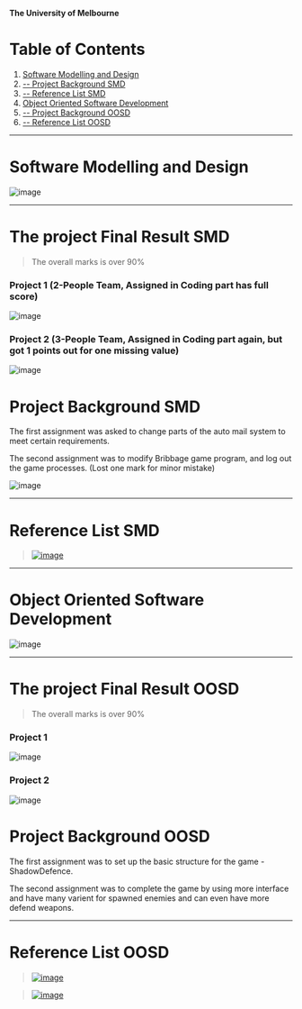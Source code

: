 **The University of Melbourne**

# Table of Contents
1. [Software Modelling and Design](#software-modelling-and-design)
2. [-- Project Background SMD](#project-background-smd)
3. [-- Reference List SMD](#reference-list-smd)
4. [Object Oriented Software Development](#object-oriented-software-development)
5. [-- Project Background OOSD](#project-background-oosd)
6. [-- Reference List OOSD](#reference-list-oosd)
---
# Software Modelling and Design
![image](https://user-images.githubusercontent.com/46154514/172781880-ed8e7a8f-cf5e-44b3-8b68-f3214c64eba8.png)

---

# The project Final Result SMD

> The overall marks is over 90%

### Project 1 (2-People Team, Assigned in Coding part has full score)
![image](https://user-images.githubusercontent.com/46154514/172782059-f9f21e08-bc31-426b-81fb-de2ffb11a47d.png)

### Project 2 (3-People Team, Assigned in Coding part again, but got 1 points out for one missing value)
![image](https://user-images.githubusercontent.com/46154514/172782534-447405e7-c7b8-4a43-a507-9d81021ecd7a.png)


# Project Background SMD
The first assignment was asked to change parts of the auto mail system to meet certain requirements.

The second assignment was to modify Bribbage game program, and log out the game processes.
(Lost one mark for minor mistake)

![image](https://user-images.githubusercontent.com/46154514/172783328-60634286-ba5c-4770-a08b-f40d2eac695f.png)

---
# Reference List SMD
> [![image](https://user-images.githubusercontent.com/46154514/172783640-a3a1bf02-3767-4bdf-aa2a-e0f3c056ae06.png)](https://www.java.com/en/)


---
# Object Oriented Software Development
![image](https://user-images.githubusercontent.com/46154514/172781804-45c12635-da6a-429d-94c2-f4923cf4ae07.png)

---

# The project Final Result OOSD

> The overall marks is over 90%

### Project 1 
![image](https://user-images.githubusercontent.com/46154514/172784243-417e96c8-cb13-4acd-a9c8-e0a9cd9bebca.png)

### Project 2 
![image](https://user-images.githubusercontent.com/46154514/172784363-08977602-7e6d-4a72-8053-f2732595b972.png)

# Project Background OOSD
The first assignment was to set up the basic structure for the game - ShadowDefence.

The second assignment was to complete the game by using more interface and have many varient for spawned enemies and can even have more defend weapons.

---
# Reference List OOSD
> [![image](https://user-images.githubusercontent.com/46154514/172783640-a3a1bf02-3767-4bdf-aa2a-e0f3c056ae06.png)](https://www.java.com/en/)

> [![image](https://user-images.githubusercontent.com/46154514/172786834-58510b67-75eb-4375-89b6-be89d97c478f.png)](https://people.eng.unimelb.edu.au/mcmurtrye/bagel-doc/index.html?bagel/AbstractGame.html)

